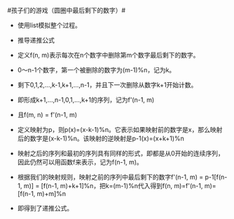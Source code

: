 #孩子们的游戏（圆圈中最后剩下的数字）#

*   使用list模拟整个过程。

*   推导递推公式
*   定义f(n, m)表示每次在n个数字中删除第m个数字最后剩下的数字。
*   0～n-1个数字，第一个被删除的数字为(m-1)%n，记为k。
*   剩下0,1,2,...,k-1,k+1,...,n-1，并且下一次删除从数字k+1开始计数。
*   即形成k+1,...,n-1,0,1,...,k+1的序列，记为f'(n-1, m)
*   且f(m, n) = f'(n-1, m)
*   定义映射为p，则p(x)=(x-k-1)%n。它表示如果映射前的数字是x，那么映射后的数字是(x-k-1)%n。该映射的逆映射是p-1(x)=(x+k+1)%n
*   映射之后的序列和最初的序列具有同样的形式，即都是从0开始的连续序列，因此仍然可以用函数f来表示，记为f(n-1, m)。
*   根据我们的映射规则，映射之前的序列中最后剩下的数字f'(n-1, m) = p-1[f(n-1, m)]
    = [f(n-1, m)+k+1]%n，把k=(m-1)%n代入得到f(n, m)=f'(n-1, m)=[f(n-1, m)+m]%n
*   即得到了递推公式。
